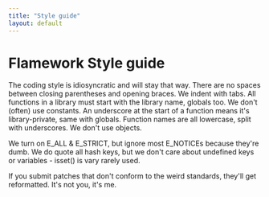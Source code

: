 ```yaml
---
title: "Style guide"
layout: default
---
```


# Flamework Style guide

The coding style is idiosyncratic and will stay that way. There are no
spaces between closing parentheses and opening braces. We indent with
tabs. All functions in a library must start with the library name,
globals too. We don't (often) use constants. An underscore at the
start of a function means it's library-private, same with
globals. Function names are all lowercase, split with underscores. We
don't use objects.

We turn on E_ALL & E_STRICT, but ignore most E_NOTICEs because they're
dumb. We do quote all hash keys, but we don't care about undefined
keys or variables - isset() is vary rarely used.

If you submit patches that don't conform to the weird standards,
they'll get reformatted. It's not you, it's me.
